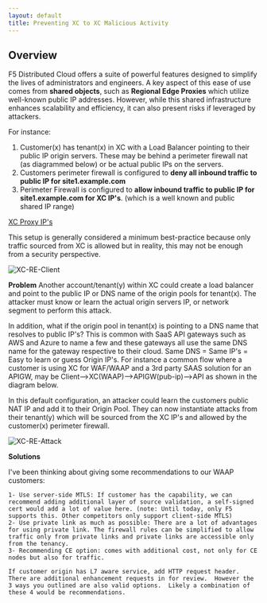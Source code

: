 ```yaml
---
layout: default
title: Preventing XC to XC Malicious Activity
---
```


## Overview

F5 Distributed Cloud offers a suite of powerful features designed to simplify the lives of administrators and engineers. A key aspect of this ease of use comes from **shared objects**, such as **Regional Edge Proxies** which utilize well-known public IP addresses. However, while this shared infrastructure enhances scalability and efficiency, it can also present risks if leveraged by attackers. 

For instance:

1. Customer(x) has tenant(x) in XC with a Load Balancer pointing to their public IP origin servers. These may be behind a perimeter firewall nat (as diagrammed below) or be actual public IPs on the servers. 
2. Customers perimeter firewall is configured to **deny all inbound traffic to public IP for site1.example.com**
3. Perimeter Firewall is configured to **allow inbound traffic to public IP for site1.example.com for XC IP's**. (which is a well known and public shared IP range) 

[XC Proxy IP's](https://docs.cloud.f5.com/docs-v2/platform/reference/network-cloud-ref)

This setup is generally considered a minimum best-practice because only traffic sourced from XC is allowed but in reality, this may not be enough from a security perspective. 

   ![XC-RE-Client](/xc-images/xc-re-client.png)


**Problem**
Another account/tenant(y) within XC could create a load balancer and point to the public IP or DNS name of the origin pools for tenant(x). The attacker must know or learn the actual origin servers IP, or network segment to perform this attack. 

In addition, what if the origin pool in tenant(x) is pointing to a DNS name that resolves to public IP's? This is common with SaaS API gateways such as AWS and Azure to name a few and these gateways all use the same DNS name for the gateway respective to their cloud. Same DNS = Same IP's = Easy to learn or guess Origin IP's. For instance a common flow where a customer is using XC for WAF/WAAP and a 3rd party SAAS solution for an APIGW, may be Client-->XC(WAAP)-->APIGW(pub-ip)-->API as shown in the diagram below. 

In this default configuration, an attacker could learn the customers public NAT IP and add it to their Origin Pool. They can now instantiate attacks from their tenant(y) which will be sourced from the XC IP's and allowed by the customer(x) perimeter firewall. 

  ![XC-RE-Attack](/xc-images/xc-re-attack.png)

**Solutions**
 
I've been thinking about giving some recommendations to our WAAP customers:
 
    1- Use server-side MTLS: If customer has the capability, we can recommend adding additional layer of source validation, a self-signed cert would add a lot of value here. (note: Until today, only F5 supports this. Other competitors only support client-side MTLS)
    2- Use private link as much as possible: There are a lot of advantages for using private link. The firewall rules can be simplified to allow traffic only from private links and private links are accessible only from the tenancy.
    3- Recommending CE option: comes with additional cost, not only for CE nodes but also for traffic.

    If customer origin has L7 aware service, add HTTP request header.  There are additional enhancement requests in for review.  However the 3 ways you outlined are also valid options.  Likely a combination of these 4 would be recommendations.